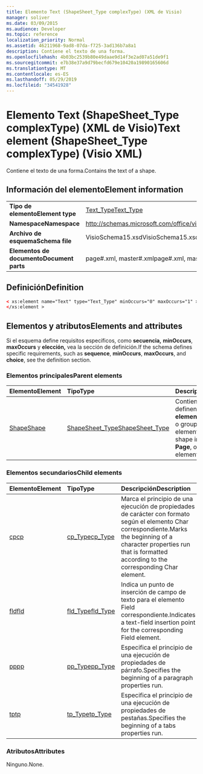 ```yaml
---
title: Elemento Text (ShapeSheet_Type complexType) (XML de Visio)
manager: soliver
ms.date: 03/09/2015
ms.audience: Developer
ms.topic: reference
localization_priority: Normal
ms.assetid: 46211968-9ad8-07da-f725-3ad136b7a8a1
description: Contiene el texto de una forma.
ms.openlocfilehash: 4b03bc2539b80e49daae9d14f3e2ad07a51de9f1
ms.sourcegitcommit: e7b38e37a9d79becfd679e10420a19890165606d
ms.translationtype: MT
ms.contentlocale: es-ES
ms.lasthandoff: 05/29/2019
ms.locfileid: "34541928"
---
```

# <a name="text-element-shapesheet_type-complextype-visio-xml"></a><span data-ttu-id="0c051-103">Elemento Text (ShapeSheet_Type complexType) (XML de Visio)</span><span class="sxs-lookup"><span data-stu-id="0c051-103">Text element (ShapeSheet_Type complexType) (Visio XML)</span></span>

<span data-ttu-id="0c051-104">Contiene el texto de una forma.</span><span class="sxs-lookup"><span data-stu-id="0c051-104">Contains the text of a shape.</span></span>
  
## <a name="element-information"></a><span data-ttu-id="0c051-105">Información del elemento</span><span class="sxs-lookup"><span data-stu-id="0c051-105">Element information</span></span>

|||
|:-----|:-----|
|<span data-ttu-id="0c051-106">**Tipo de elemento**</span><span class="sxs-lookup"><span data-stu-id="0c051-106">**Element type**</span></span> <br/> |[<span data-ttu-id="0c051-107">Text_Type</span><span class="sxs-lookup"><span data-stu-id="0c051-107">Text_Type</span></span>](text_type-complextypevisio-xml.md) <br/> |
|<span data-ttu-id="0c051-108">**Namespace**</span><span class="sxs-lookup"><span data-stu-id="0c051-108">**Namespace**</span></span> <br/> |http://schemas.microsoft.com/office/visio/2012/main  <br/> |
|<span data-ttu-id="0c051-109">**Archivo de esquema**</span><span class="sxs-lookup"><span data-stu-id="0c051-109">**Schema file**</span></span> <br/> |<span data-ttu-id="0c051-110">VisioSchema15.xsd</span><span class="sxs-lookup"><span data-stu-id="0c051-110">VisioSchema15.xsd</span></span>  <br/> |
|<span data-ttu-id="0c051-111">**Elementos de documento**</span><span class="sxs-lookup"><span data-stu-id="0c051-111">**Document parts**</span></span> <br/> |<span data-ttu-id="0c051-112">page#.xml, master#.xml</span><span class="sxs-lookup"><span data-stu-id="0c051-112">page#.xml, master#.xml</span></span>  <br/> |
   
## <a name="definition"></a><span data-ttu-id="0c051-113">Definición</span><span class="sxs-lookup"><span data-stu-id="0c051-113">Definition</span></span>

```XML
< xs:element name="Text" type="Text_Type" minOccurs="0" maxOccurs="1" >
</xs:element >
```

## <a name="elements-and-attributes"></a><span data-ttu-id="0c051-114">Elementos y atributos</span><span class="sxs-lookup"><span data-stu-id="0c051-114">Elements and attributes</span></span>

<span data-ttu-id="0c051-115">Si el esquema define requisitos específicos, como **secuencia,** **minOccurs**, **maxOccurs** y **elección,** vea la sección de definición.</span><span class="sxs-lookup"><span data-stu-id="0c051-115">If the schema defines specific requirements, such as **sequence**, **minOccurs**, **maxOccurs**, and **choice**, see the definition section.</span></span> 
  
### <a name="parent-elements"></a><span data-ttu-id="0c051-116">Elementos principales</span><span class="sxs-lookup"><span data-stu-id="0c051-116">Parent elements</span></span>

|<span data-ttu-id="0c051-117">**Elemento**</span><span class="sxs-lookup"><span data-stu-id="0c051-117">**Element**</span></span>|<span data-ttu-id="0c051-118">**Tipo**</span><span class="sxs-lookup"><span data-stu-id="0c051-118">**Type**</span></span>|<span data-ttu-id="0c051-119">**Descripción**</span><span class="sxs-lookup"><span data-stu-id="0c051-119">**Description**</span></span>|
|:-----|:-----|:-----|
|[<span data-ttu-id="0c051-120">Shape</span><span class="sxs-lookup"><span data-stu-id="0c051-120">Shape</span></span>](shape-element-shapes_type-complextypevisio-xml.md) <br/> |[<span data-ttu-id="0c051-121">ShapeSheet_Type</span><span class="sxs-lookup"><span data-stu-id="0c051-121">ShapeSheet_Type</span></span>](shapesheet_type-complextypevisio-xml.md) <br/> |<span data-ttu-id="0c051-122">Contiene elementos que definen una forma en un **elemento Master**, **Page** o group shape.</span><span class="sxs-lookup"><span data-stu-id="0c051-122">Contains elements that define a shape in a **Master**, **Page**, or group shape element.</span></span>  <br/> |
   
### <a name="child-elements"></a><span data-ttu-id="0c051-123">Elementos secundarios</span><span class="sxs-lookup"><span data-stu-id="0c051-123">Child elements</span></span>

|<span data-ttu-id="0c051-124">**Elemento**</span><span class="sxs-lookup"><span data-stu-id="0c051-124">**Element**</span></span>|<span data-ttu-id="0c051-125">**Tipo**</span><span class="sxs-lookup"><span data-stu-id="0c051-125">**Type**</span></span>|<span data-ttu-id="0c051-126">**Descripción**</span><span class="sxs-lookup"><span data-stu-id="0c051-126">**Description**</span></span>|
|:-----|:-----|:-----|
|[<span data-ttu-id="0c051-127">cp</span><span class="sxs-lookup"><span data-stu-id="0c051-127">cp</span></span>](cp-element-text_type-complextypevisio-xml.md) <br/> |[<span data-ttu-id="0c051-128">cp_Type</span><span class="sxs-lookup"><span data-stu-id="0c051-128">cp_Type</span></span>](cp_type-complextypevisio-xml.md) <br/> |<span data-ttu-id="0c051-129">Marca el principio de una ejecución de propiedades de carácter con formato según el elemento Char correspondiente.</span><span class="sxs-lookup"><span data-stu-id="0c051-129">Marks the beginning of a character properties run that is formatted according to the corresponding Char element.</span></span>  <br/> |
|[<span data-ttu-id="0c051-130">fld</span><span class="sxs-lookup"><span data-stu-id="0c051-130">fld</span></span>](fld-element-text_type-complextypevisio-xml.md) <br/> |[<span data-ttu-id="0c051-131">fld_Type</span><span class="sxs-lookup"><span data-stu-id="0c051-131">fld_Type</span></span>](fld_type-complextypevisio-xml.md) <br/> |<span data-ttu-id="0c051-132">Indica un punto de inserción de campo de texto para el elemento Field correspondiente.</span><span class="sxs-lookup"><span data-stu-id="0c051-132">Indicates a text-field insertion point for the corresponding Field element.</span></span>  <br/> |
|[<span data-ttu-id="0c051-133">pp</span><span class="sxs-lookup"><span data-stu-id="0c051-133">pp</span></span>](pp-element-text_type-complextypevisio-xml.md) <br/> |[<span data-ttu-id="0c051-134">pp_Type</span><span class="sxs-lookup"><span data-stu-id="0c051-134">pp_Type</span></span>](pp_type-complextypevisio-xml.md) <br/> |<span data-ttu-id="0c051-135">Especifica el principio de una ejecución de propiedades de párrafo.</span><span class="sxs-lookup"><span data-stu-id="0c051-135">Specifies the beginning of a paragraph properties run.</span></span>  <br/> |
|[<span data-ttu-id="0c051-136">tp</span><span class="sxs-lookup"><span data-stu-id="0c051-136">tp</span></span>](tp-element-text_type-complextypevisio-xml.md) <br/> |[<span data-ttu-id="0c051-137">tp_Type</span><span class="sxs-lookup"><span data-stu-id="0c051-137">tp_Type</span></span>](tp_type-complextypevisio-xml.md) <br/> |<span data-ttu-id="0c051-138">Especifica el principio de una ejecución de propiedades de pestañas.</span><span class="sxs-lookup"><span data-stu-id="0c051-138">Specifies the beginning of a tabs properties run.</span></span>  <br/> |
   
### <a name="attributes"></a><span data-ttu-id="0c051-139">Atributos</span><span class="sxs-lookup"><span data-stu-id="0c051-139">Attributes</span></span>

<span data-ttu-id="0c051-140">Ninguno.</span><span class="sxs-lookup"><span data-stu-id="0c051-140">None.</span></span>
  

